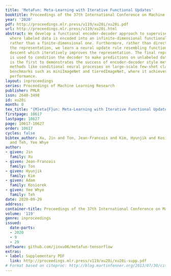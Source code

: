 ```yaml
---
title: 'MetaFun: Meta-Learning with Iterative Functional Updates'
booktitle: Proceedings of the 37th International Conference on Machine Learning
year: '2020'
pdf: http://proceedings.mlr.press/v119/xu20i/xu20i.pdf
url: http://proceedings.mlr.press/v119/xu20i.html
abstract: We develop a functional encoder-decoder approach to supervised meta-learning,
  where labeled data is encoded into an infinite-dimensional functional representation
  rather than a finite-dimensional one. Furthermore, rather than directly producing
  the representation, we learn a neural update rule resembling functional gradient
  descent which iteratively improves the representation. The final representation
  is used to condition the decoder to make predictions on unlabeled data. Our approach
  is the first to demonstrates the success of encoder-decoder style meta-learning
  methods like conditional neural processes on large-scale few-shot classification
  benchmarks such as miniImageNet and tieredImageNet, where it achieves state-of-the-art
  performance.
layout: inproceedings
series: Proceedings of Machine Learning Research
publisher: PMLR
issn: 2640-3498
id: xu20i
month: 0
tex_title: "{M}eta{F}un: Meta-Learning with Iterative Functional Updates"
firstpage: 10617
lastpage: 10627
page: 10617-10627
order: 10617
cycles: false
bibtex_author: Xu, Jin and Ton, Jean-Francois and Kim, Hyunjik and Kosiorek, Adam
  and Teh, Yee Whye
author:
- given: Jin
  family: Xu
- given: Jean-Francois
  family: Ton
- given: Hyunjik
  family: Kim
- given: Adam
  family: Kosiorek
- given: Yee Whye
  family: Teh
date: 2020-09-29
address: 
container-title: Proceedings of the 37th International Conference on Machine Learning
volume: '119'
genre: inproceedings
issued:
  date-parts:
  - 2020
  - 9
  - 29
software: github.com/jinxu06/metafun-tensorflow
extras:
- label: Supplementary PDF
  link: http://proceedings.mlr.press/v119/xu20i/xu20i-supp.pdf
# Format based on citeproc: http://blog.martinfenner.org/2013/07/30/citeproc-yaml-for-bibliographies/
---
```

